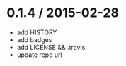 
0.1.4 / 2015-02-28
==================

 * add HISTORY
 * add badges
 * add LICENSE && .travis
 * update repo url
